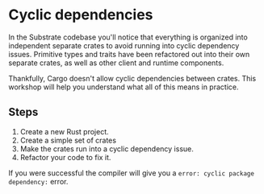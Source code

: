 # Cyclic dependencies

In the Substrate codebase you'll notice that everything is organized into independent separate crates to avoid running into cyclic dependency issues.
Primitive types and traits have been refactored out into their own separate crates, as well as other client and runtime components.

Thankfully, Cargo doesn't allow cyclic dependencies between crates.
This workshop will help you understand what all of this means in practice.

## Steps

1. Create a new Rust project.
1. Create a simple set of crates
1. Make the crates run into a cyclic dependency issue.
1. Refactor your code to fix it.

If you were successful the compiler will give you a `error: cyclic package dependency:` error.
